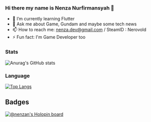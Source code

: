 ### Hi there my name is Nenza Nurfirmansyah 👋

- 🌱 I’m currently learning Flutter
- 💬 Ask me about Game, Gundam and maybe some tech news
- 📫 How to reach me: nenza.dev@gmail.com / SteamID : Nerovold
- ⚡ Fun fact: I'm Game Developer too

### Stats

![Anurag's GitHub stats](https://github-readme-stats.vercel.app/api?username=nenzan&show_icons=true&theme=radical)

### Language

[![Top Langs](https://github-readme-stats.vercel.app/api/top-langs/?username=nenzan)](https://github.com/anuraghazra/github-readme-stats)

## Badges

[![@nenzan's Holopin board](https://holopin.me/nenzan)](https://holopin.io/@nenzan)
